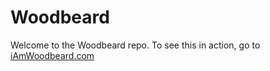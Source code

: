 # Woodbeard

Welcome to the Woodbeard repo. To see this in action, go to [iAmWoodbeard.com](http://www.iamwoodbeard.com)
